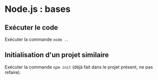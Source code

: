 # Node.js : bases

## Exécuter le code

Exécuter la commande `node .`.

## Initialisation d'un projet similaire

Exécuter la commande `npm init` (déjà fait dans le projet présent, ne pas refaire).
